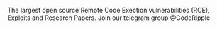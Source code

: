 The largest open source Remote Code Exection vulnerabilities (RCE), Exploits and Research Papers. Join our telegram group @CodeRipple
